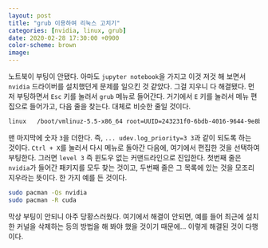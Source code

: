 ```yaml
---
layout: post
title: "grub 이용하여 리눅스 고치기"
categories: [nvidia, linux, grub]
date: 2020-02-28 17:30:00 +0900
color-scheme: brown
image:
---
```


노트북이 부팅이 안됐다. 아마도 `jupyter notebook`을 가지고 이것 저것 해 보면서 `nvidia` 드라이버를 설치했던게 문제를 일으킨 것 걑았다. 그걸 지우니 다 해결됐다. 먼저 부팅하면서 `Esc` 키를 눌러서 `grub` 메뉴로 들어간다. 거기에서 `E` 키를 눌러서 메뉴 편집으로 들어가고, 다음 줄을 찾는다. 대체로 비슷한 줄일 것이다.

~~~bash
linux	/boot/vmlinuz-5.5-x86_64 root=UUID=243231f0-6bdb-4016-9644-9e8bcdf49a04 rw  quiet apparmor=1 security=apparmor udev.log_priority=3
~~~

맨 마지막에 숫자 `3`을 더한다. 즉, `... udev.log_priority=3 3`과 같이 되도록 하는 것이다. `Ctrl + X`를 눌러서 다시 메뉴로 돌아간 다음에, 여기에서 편집한 것을 선택하여 부팅한다. 그러면 `level 3` 즉 윈도우 없는 커맨드라인으로 진입한다. 첫번째 줄은 `nvidia`가 들어간 패키지를 모두 찾는 것이고, 두번째 줄은 그 목록에 있는 것을 모조리 지우라는 뜻이다. 한 가지 예를 든 것이다.

~~~bash
sudo pacman -Qs nvidia
sudo pacman -R cuda
~~~

막상 부팅이 안되니 아주 당황스러웠다. 여기에서 해결이 안되면, 예를 들어 최근에 설치한 커널을 삭제하는 등의 방법을 해 봐야 했을 것이기 때문에... 이렇게 해결된 것이 다행이다.